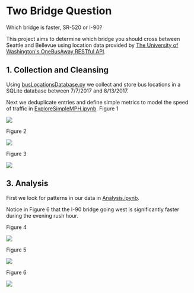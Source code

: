 # Two Bridge Question

Which bridge is faster, SR-520 or I-90?

This project aims to determine which bridge you should cross between Seattle and Bellevue using location data provided by [The University of Washington's OneBusAway RESTful API](http://developer.onebusaway.org/modules/onebusaway-application-modules/1.1.14/api/where/index.html).

## 1. Collection and Cleansing
Using [busLocationsDatabase.py](https://github.com/JonathanERuhnke/BridgeTrafficAnalysis-OneBusAway/blob/master/busLocationsDatabase.py) we collect and store bus locations in a SQLite database between 7/7/2017 and 8/13/2017.

Next we deduplicate entries and define simple metrics to model the speed of traffic in [ExploreSimpleMPH.ipynb](https://github.com/JonathanERuhnke/BridgeTrafficAnalysis-OneBusAway/blob/master/ExploreSimpleMPH.ipynb).
Figure 1

<img src="https://github.com/JonathanERuhnke/BridgeTrafficAnalysis-OneBusAway/blob/master/images/fig4_2.png">

Figure 2

<img src="https://github.com/JonathanERuhnke/BridgeTrafficAnalysis-OneBusAway/blob/master/images/fig5_3.png">

Figure 3

<img src="https://github.com/JonathanERuhnke/BridgeTrafficAnalysis-OneBusAway/blob/master/images/fig6_4.png">

## 3. Analysis

First we look for patterns in our data in [Analysis.ipynb](https://github.com/JonathanERuhnke/BridgeTrafficAnalysis-OneBusAway/blob/master/Analysis.ipynb).

Notice in Figure 6 that the I-90 bridge going west is significantly faster during the evening rush hour.

Figure 4

<img src="https://github.com/JonathanERuhnke/BridgeTrafficAnalysis-OneBusAway/blob/master/images/analyze_fig1.png">

Figure 5

<img src="https://github.com/JonathanERuhnke/BridgeTrafficAnalysis-OneBusAway/blob/master/images/analyze_fig2.png">

Figure 6

<img src="https://github.com/JonathanERuhnke/BridgeTrafficAnalysis-OneBusAway/blob/master/images/analyze_fig3.png">
